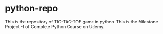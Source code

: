 # python-repo
This is the repository of TIC-TAC-TOE game in python.
This is the Milestone Project -1 of Complete Python Course on Udemy.